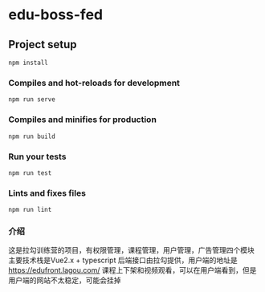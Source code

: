 # edu-boss-fed

## Project setup
```
npm install
```

### Compiles and hot-reloads for development
```
npm run serve
```

### Compiles and minifies for production
```
npm run build
```

### Run your tests
```
npm run test
```

### Lints and fixes files
```
npm run lint
```

### 介绍
这是拉勾训练营的项目，有权限管理，课程管理，用户管理，广告管理四个模块
主要技术栈是Vue2.x + typescript
后端接口由拉勾提供，用户端的地址是 https://edufront.lagou.com/ 
课程上下架和视频观看，可以在用户端看到，但是用户端的网站不太稳定，可能会挂掉